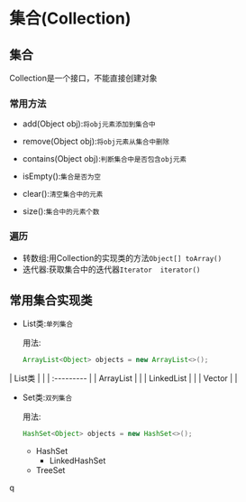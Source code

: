 # 集合(Collection)

## 集合

Collection是一个接口，不能直接创建对象

### 常用方法

* add(Object obj):`将obj元素添加到集合中`

* remove(Object obj):`将obj元素从集合中删除`

* contains(Object obj):`判断集合中是否包含obj元素`

* isEmpty():`集合是否为空`

* clear():`清空集合中的元素`

* size():`集合中的元素个数`

### 遍历
* 转数组:用Collection的实现类的方法`Object[] toArray()`
* 迭代器:获取集合中的迭代器`Iterator  iterator()`



## 常用集合实现类
* List类:`单列集合`

  用法:

  ```java
  ArrayList<Object> objects = new ArrayList<>();
  ```

| List类     |      |
| :--------- |
| ArrayList  |      |
| LinkedList |      |
| Vector     |      |

  

* Set类:`双列集合`

  用法:
  ```java
  HashSet<Object> objects = new HashSet<>();
  ```
  
  * HashSet
    * LinkedHashSet
  * TreeSet

q